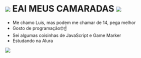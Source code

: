 # ![](https://media.tenor.com/HCF2gJUUdCsAAAAi/cannonbolt-dance.gif) EAI MEUS CAMARADAS ![](https://media.tenor.com/HCF2gJUUdCsAAAAi/cannonbolt-dance.gif)

 - Me chamo Luis, mas podem me chamar de 14, pega melhor
 - Gosto de programação🤓☝
 - Sei algumas coisinhas de JavaScript e Game Marker
 - Estudando na Alura



![](https://media1.tenor.com/m/Y4Q-m40rtIcAAAAd/gemaplys-yunlimassa.gif)
